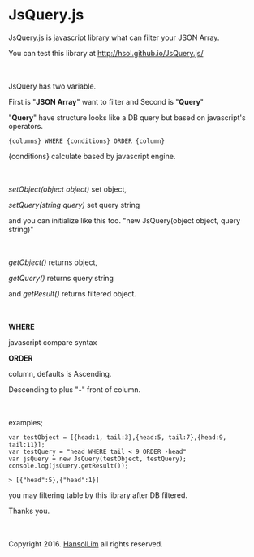 
**JsQuery.js**
==========
JsQuery.js is javascript library what can filter your JSON Array.

You can test this library at http://hsol.github.io/JsQuery.js/

　


JsQuery has two variable.

First is "**JSON Array**" want to filter and Second is "**Query**"

"**Query**" have structure looks like a DB query but based on javascript's operators.

    {columns} WHERE {conditions} ORDER {column}

{conditions} calculate based by javascript engine.

　


*setObject(object object)* set object,

*setQuery(string query)* set query string

and you can initialize like this too. "new JsQuery(object object, query string)"

　

*getObject()* returns object,

*getQuery()* returns query string

and *getResult()* returns filtered object.

　

**WHERE**

javascript compare syntax


**ORDER**

column, defaults is Ascending.

Descending to plus "-" front of column.

　

examples;

    var testObject = [{head:1, tail:3},{head:5, tail:7},{head:9, tail:11}];
    var testQuery = "head WHERE tail < 9 ORDER -head"
    var jsQuery = new JsQuery(testObject, testQuery);
    console.log(jsQuery.getResult());
     
    > [{"head":5},{"head":1}]

you may filtering table by this library  after DB filtered.

Thanks you.

　

Copyright 2016. [HansolLim](https://github.com/hsol) all rights reserved.

